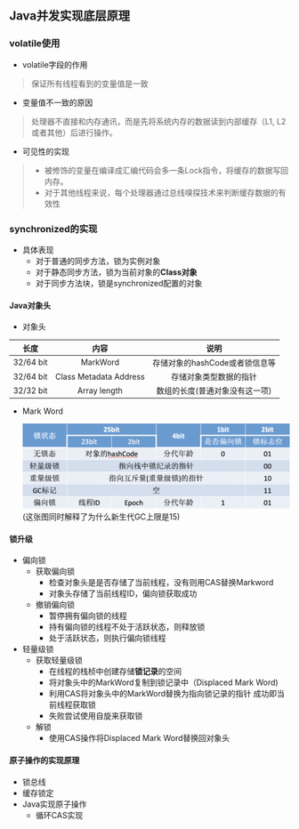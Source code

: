 ## Java并发实现底层原理
### volatile使用
* volatile字段的作用
>保证所有线程看到的变量值是一致
* 变量值不一致的原因
> 处理器不直接和内存通讯，而是先将系统内存的数据读到内部缓存（L1, L2 或者其他）后进行操作。
* 可见性的实现
> - 被修饰的变量在编译成汇编代码会多一条Lock指令，将缓存的数据写回内存。
> - 对于其他线程来说，每个处理器通过总线嗅探技术来判断缓存数据的有效性
### synchronized的实现
* 具体表现
  - 对于普通的同步方法，锁为实例对象
  - 对于静态同步方法，锁为当前对象的**Class对象**
  - 对于同步方法块，锁是synchronized配置的对象
#### Java对象头
* 对象头        
 
|长度 |内容 | 说明 | 
|:--------:|:--------------:|:--------------:|   
| 32/64 bit| MarkWord | 存储对象的hashCode或者锁信息等|
| 32/64 bit| Class Metadata Address | 存储对象类型数据的指针|
| 32/32 bit| Array length | 数组的长度(普通对象没有这一项) |
* Mark Word    
  
    ![](./image/classheader.png)
(这张图同时解释了为什么新生代GC上限是15)
#### 锁升级
* 偏向锁
  * 获取偏向锁
    - 检查对象头是是否存储了当前线程，没有则用CAS替换Markword
    - 对象头存储了当前线程ID，偏向锁获取成功
  * 撤销偏向锁
    * 暂停拥有偏向锁的线程 
    * 持有偏向锁的线程不处于活跃状态，则释放锁
    * 处于活跃状态，则执行偏向锁线程
* 轻量级锁
  * 获取轻量级锁
    * 在线程的栈桢中创建存储**锁记录**的空间
    * 将对象头中的MarkWord复制到锁记录中（Displaced Mark Word)
    * 利用CAS将对象头中的MarkWord替换为指向锁记录的指针 成功即当前线程获取锁
    * 失败尝试使用自旋来获取锁
  * 解锁
    * 使用CAS操作将Displaced Mark Word替换回对象头
#### 原子操作的实现原理
* 锁总线
* 缓存锁定
* Java实现原子操作
  * 循环CAS实现